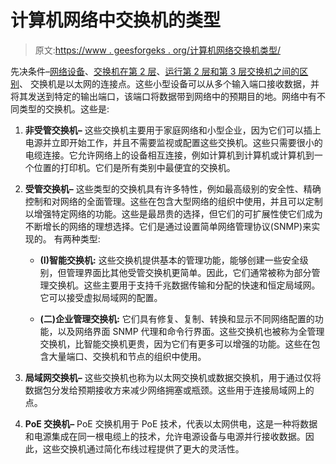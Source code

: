 # 计算机网络中交换机的类型

> 原文:[https://www . geesforgeks . org/计算机网络交换机类型/](https://www.geeksforgeeks.org/types-of-switches-in-computer-network/)

先决条件–[网络设备](https://www.geeksforgeeks.org/network-devices-hub-repeater-bridge-switch-router-gateways/)、[交换机在第 2 层](https://www.geeksforgeeks.org/switch-functions-layer-2/)、[运行第 2 层和第 3 层交换机之间的区别](https://www.geeksforgeeks.org/computer-network-difference-between-layer-2-and-layer-3-switches/)、
交换机是以太网的连接点。这些小型设备可以从多个输入端口接收数据，并将其发送到特定的输出端口，该端口将数据带到网络中的预期目的地。网络中有不同类型的交换机。这些是:

1.  **非受管交换机–**
    这些交换机主要用于家庭网络和小型企业，因为它们可以插上电源并立即开始工作，并且不需要监视或配置这些交换机。这些只需要很小的电缆连接。它允许网络上的设备相互连接，例如计算机到计算机或计算机到一个位置的打印机。它们是所有类别中最便宜的交换机。

2.  **受管交换机–**
    这些类型的交换机具有许多特性，例如最高级别的安全性、精确控制和对网络的全面管理。这些在包含大型网络的组织中使用，并且可以定制以增强特定网络的功能。这些是最昂贵的选择，但它们的可扩展性使它们成为不断增长的网络的理想选择。它们是通过设置简单网络管理协议(SNMP)来实现的。
    有两种类型:
    *   **(I)智能交换机:**
        这些交换机提供基本的管理功能，能够创建一些安全级别，但管理界面比其他受管交换机更简单。因此，它们通常被称为部分管理交换机。这些主要用于支持千兆数据传输和分配的快速和恒定局域网。它可以接受虚拟局域网的配置。

    *   **(二)企业管理交换机:**
        它们具有修复、复制、转换和显示不同网络配置的功能，以及网络界面 SNMP 代理和命令行界面。这些交换机也被称为全管理交换机，比智能交换机更贵，因为它们有更多可以增强的功能。这些在包含大量端口、交换机和节点的组织中使用。

3.  **局域网交换机–**
    这些交换机也称为以太网交换机或数据交换机，用于通过仅将数据包分发给预期接收方来减少网络拥塞或瓶颈。这些用于连接局域网上的点。

4.  **PoE 交换机–**
    PoE 交换机用于 PoE 技术，代表以太网供电，这是一种将数据和电源集成在同一根电缆上的技术，允许电源设备与电源并行接收数据。因此，这些交换机通过简化布线过程提供了更大的灵活性。